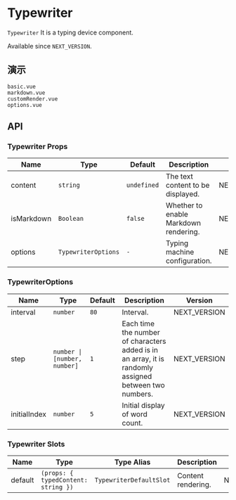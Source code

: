 # Typewriter

`Typewriter` It is a typing device component.

Available since `NEXT_VERSION`.

## 演示

```demo
basic.vue
markdown.vue
customRender.vue
options.vue
```

## API

### Typewriter Props

| Name | Type | Default | Description | Version |
| --- | --- | --- | --- | --- |
| content | `string` | `undefined` | The text content to be displayed. | NEXT_VERSION |
| isMarkdown | `Boolean` | `false` | Whether to enable Markdown rendering. | NEXT_VERSION |
| options | `TypewriterOptions` | `-` | Typing machine configuration. | NEXT_VERSION |

### TypewriterOptions

| Name | Type | Default | Description | Version |
| --- | --- | --- | --- | --- |
| interval | `number` | `80` | Interval. | NEXT_VERSION |
| step | `number \| [number, number]` | `1` | Each time the number of characters added is in an array, it is randomly assigned between two numbers. | NEXT_VERSION |
| initialIndex | `number` | `5` | Initial display of word count. | NEXT_VERSION |

### Typewriter Slots

| Name | Type | Type Alias | Description | Version |
| --- | --- | --- | --- | --- |
| default | `(props: { typedContent: string })` | `TypewriterDefaultSlot` | Content rendering. | NEXT_VERSION |

